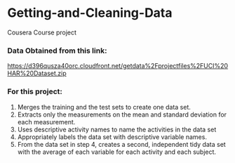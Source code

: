 # Getting-and-Cleaning-Data
Cousera Course project

### Data Obtained from this link:
https://d396qusza40orc.cloudfront.net/getdata%2Fprojectfiles%2FUCI%20HAR%20Dataset.zip

### For this project:
1. Merges the training and the test sets to create one data set.
2. Extracts only the measurements on the mean and standard deviation for each measurement. 
3. Uses descriptive activity names to name the activities in the data set
4. Appropriately labels the data set with descriptive variable names. 
5. From the data set in step 4, creates a second, independent tidy data set with the average of each variable for each activity and each subject.
